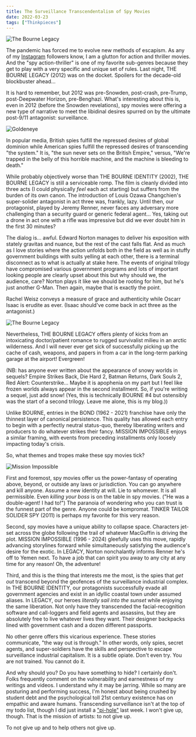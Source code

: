```yaml
---
title: The Surveillance Transcendentalism of Spy Movies
date: 2022-03-23
tags: ["Thinkpieces"]
---
```


![The Bourne Legacy](/images/the-bourne-legacy.jpg)

The pandemic has forced me to evolve new methods of escapism. As any of my [Instagram](https://instagram.com/tyleretters) followers know, I am a glutton for action and thriller movies. And the "spy action-thriller" is one of my favorite sub-genres because they get to play with a very specific and unique set of rules. Last night, THE BOURNE LEGACY (2012) was on the docket. Spoilers for the decade-old blockbuster ahead...

It is hard to remember, but 2012 was pre-Snowden, post-crash, pre-Trump, post-Deepwater Horizon, pre-Benghazi. What's interesting about this is, even in 2012 (before the Snowden revelations), spy movies were offering a new type of narrative to meet the libidinal desires spurred on by the ultimate post-9/11 antagonist: surveillance.

![Goldeneye](/images/the-bourne-legacy-goldeneye.jpg)

In popular media, British spies fulfill the repressed desires of global dominion while American spies fulfill the repressed desires of transcending "the system." It is, "the sun never sets on the British Empire," versus, "We're trapped in the belly of this horrible machine, and the machine is bleeding to death."

While probably objectively worse than THE BOURNE IDENTITY (2002), THE BOURNE LEGACY is still a serviceable romp. The film is cleanly divided into three acts (I could physically _feel_ each act starting) but suffers from the burden of its own canon. The introduction of Louis Ozawa Changchien's super-solider antagonist in act three was, frankly, lazy. Until then, our protagonist, played by Jeremy Renner, never faces any adversary more challenging than a security guard or generic federal agent... Yes, taking out a drone in act one with a rifle was impressive but did we ever doubt him in the first 30 minutes?

The dialog is... awful. Edward Norton manages to deliver his exposition with stately gravitas and nuance, but the rest of the cast falls flat. And as much as I love stories where the action unfolds both in the field as well as in stuffy government buildings with suits yelling at each other, there is a terminal disconnect as to what is actually at stake here. The events of original trilogy have compromised various government programs and lots of important looking people are clearly upset about this but why should we, the audience, care? Norton plays it like we should be rooting for him, but he's just another G-Man. Then again, maybe that is exactly the point.

Rachel Weisz conveys a measure of grace and authenticity while Oscarr Isaac is erudite as ever. (Isaac should've come back in act three as the antagonist.)

![The Bourne Legacy](/images/the-bourne-legacy-tension.jpg)

Nevertheless, THE BOURNE LEGACY offers plenty of kicks from an intoxicating doctor/patient romance to rugged survivalist milieu in an arctic wilderness. And I will never ever get sick of successfully picking up the cache of cash, weapons, and papers in from a car in the long-term parking garage at the airport! Evergreen!

(NB: has anyone ever written about the appearance of snowy worlds in sequels? Empire Strikes Back, Die Hard 2, Batman Returns, Dark Souls 2, Red Alert: Counterstrike... Maybe it is apophenia on my part but I feel like frozen worlds always appear in the second installment. So, if you're writing a sequel, just add snow! (Yes, this is technically BOURNE #4 but ostensibly was the start of a second trilogy. Leave me alone, this is my blog.))

Unlike BOURNE, entries in the BOND (1962 - 2021) franchise have only the thinnest layer of canonical persistence. This quality has allowed each entry to begin with a perfectly neutral status-quo, thereby liberating writers and producers to do whatever strikes their fancy. MISSION IMPOSSIBLE enjoys a similar framing, with events from preceding installments only loosely impacting today's crisis.

So, what themes and tropes make these spy movies tick?

![Mission Impossible](/images/the-bourne-legacy-mission-impossible.jpg)

First and foremost, spy movies offer us the power-fantasy of operating above, beyond, or outside any laws or jurisdiction. You can go anywhere and kill anyone. Assume a new identity at will. Lie to whomever. It is all permissible. Even _killing your boss_ is on the table in spy movies. ("He was a double-agent! I had to!") The paranoia of wondering who you can trust is the funnest part of the genre. Anyone could be kompromat. TINKER TAILOR SOLIDER SPY (2011) is perhaps my favorite for this very reason.

Second, spy movies have a unique ability to collapse space. Characters jet-set across the globe following the trail of whatever MacGuffin is driving the plot. MISSION IMPOSSIBLE (1996 - 2024) gleefully uses this move, rapidly advancing storylines forward while simultaneously satisfying the audience's desire for the exotic. In LEGACY, Norton nonchalantly informs Renner he's off to Yemen next. To have a job that can spirit you away to any city at any time for any reason! Oh, the adventure!

Third, and this is the thing that interests me the most, is the spies that _get out_ transcend beyond the geofences of the surveillance industrial complex. In THE BOURNE IDENTITY, our protagonists successfully evade all government agencies and exist in an idyllic coastal town under assumed aliases. In LEGACY, our heroes _literally sail into the sunset_ while enjoying the same liberation. Not only have they transcended the facial-recognition software and call-loggers and field agents and assassins, but they are absolutely free to live whatever lives they want. Their designer backpacks lined with government cash and a dozen different passports.

No other genre offers this vicarious experience. These stories communicate, "the way out is through." In other words, only spies, secret agents, and super-soldiers have the skills and perspective to escape surveillance industrial capitalism. It is a subtle opiate. Don't even try. You are not trained. You cannot do it.

And why should you? Do you have something to hide? I certainly don't. Folks frequently comment on the vulnerability and earnestness of my writings and videos. I understand why it may be jarring. While so many are posturing and performing success, I'm honest about being crushed by student debt and the psychological toll 21st century existence has on empathic and aware humans. Transcending surveillance isn't at the top of my todo list, though I did just install a ["pi-hole"](https://youtu.be/EKYY5N9yw4o) last week. I won't give up, though. That is the mission of artists: to not give up.

To not give up and to help others not give up.
